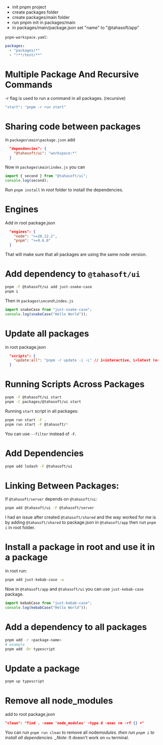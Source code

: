 - init pnpm project
- create packages folder
- create packages/main folder
- run pnpm init in packages/main
- in packages/main/package.json set "name" to "@tahasoft/app"

`pnpm-workspace.yaml`:

```yaml
packages:
  - "packages/*"
  - "!**/test/**"
```

# Multiple Package And Recursive Commands

-r flag is used to run a command in all packages. (recursive)

```bash
"start": "pnpm -r run start"
```

# Sharing code between packages

in `packages\main\package.json` add

```json
  "dependencies": {
    "@tahasoft/ui": "workspace:*"
  }
```

Now in `packages\main\index.js` you can

```ts
import { second } from "@tahasoft/ui";
console.log(second);
```

Run `pnpm install` in _root_ folder to install the dependencies.

# Engines

Add in root package.json

```json
  "engines": {
    "node": ">=20.12.2",
    "pnpm": ">=9.6.0"
  }
```

That will make sure that all packages are using the same node version.

# Add dependency to `@tahasoft/ui`

```bash
pnpm -F @tahasoft/ui add just-snake-case
pnpm i
```

Then in `packages\second\index.js`

```ts
import snakeCase from "just-snake-case";
console.log(snakeCase("Hello World"));
```

# Update all packages

in root package.json

```json
  "scripts": {
    "update:all": "pnpm -r update -i -L" // i=interactive, L=latest (or --latest)
  }
```

# Running Scripts Across Packages

```bash
pnpm -F @tahasoft/ui start
pnpm -C packages/@tahasoft/ui start
```

Running `start` script in all packages:

```bash
pnpm run start -F .
pnpm run start -F @tahasoft/*
```

You can use `--filter` instead of `-F`.

# Add Dependencies

```bash
pnpm add lodash -F @tahasoft/ui
```

# Linking Between Packages:

If `@tahasoft/server` depends on `@tahasoft/ui`:

```bash
pnpm add @tahasoft/ui -F @tahasoft/server
```

I had an issue after created `@tahasoft/shared` and the way worked for me is
by adding `@tahasoft/shared` to package.json in `@tahasoft/app`
then run `pnpm i` in root folder.

# Install a package in root and use it in a package

in root run:

```bash
pnpm add just-kebab-case -w
```

Now in `@tahasoft/app` and `@tahasoft/ui` you can use `just-kebab-case` package.

```ts
import kebabCase from "just-kebab-case";
console.log(kebabCase("Hello World"));
```

# Add a dependency to all packages

```bash
pnpm add -r <package-name>
# example
pnpm add -Dr typescript
```

# Update a package

```bash
pnpm up typescript
```

# Remove all node_modules

add to root package.json

```json
"clean": "find . -name 'node_modules' -type d -exec rm -rf {} +"
```

You can run `pnpm run clean` to remove all node*modules.
then run `pnpm i` to install all dependencies.
\_Note*: It doesn't work on `nu` terminal.
